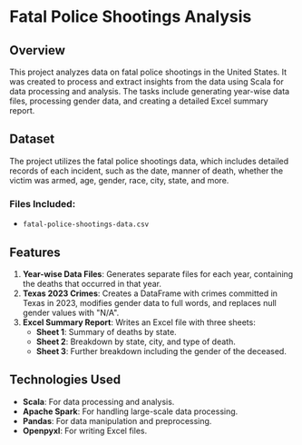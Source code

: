 # Fatal Police Shootings Analysis

## Overview

This project analyzes data on fatal police shootings in the United States. It was created to process and extract insights from the data using Scala for data processing and analysis. The tasks include generating year-wise data files, processing gender data, and creating a detailed Excel summary report.

## Dataset

The project utilizes the fatal police shootings data, which includes detailed records of each incident, such as the date, manner of death, whether the victim was armed, age, gender, race, city, state, and more.

### Files Included:
- `fatal-police-shootings-data.csv`

## Features

1. **Year-wise Data Files**: Generates separate files for each year, containing the deaths that occurred in that year.
2. **Texas 2023 Crimes**: Creates a DataFrame with crimes committed in Texas in 2023, modifies gender data to full words, and replaces null gender values with "N/A".
3. **Excel Summary Report**: Writes an Excel file with three sheets:
   - **Sheet 1**: Summary of deaths by state.
   - **Sheet 2**: Breakdown by state, city, and type of death.
   - **Sheet 3**: Further breakdown including the gender of the deceased.

## Technologies Used

- **Scala**: For data processing and analysis.
- **Apache Spark**: For handling large-scale data processing.
- **Pandas**: For data manipulation and preprocessing.
- **Openpyxl**: For writing Excel files.
